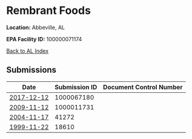 # Rembrant Foods

**Location:** Abbeville, AL

**EPA Facility ID:** 100000071174

[Back to AL Index](../../index.md)

## Submissions

| Date | Submission ID | Document Control Number |
|------|--------------|-------------------------|
| [2017-12-12](submissions/1000067180.md) | 1000067180 |  |
| [2009-11-12](submissions/1000011731.md) | 1000011731 |  |
| [2004-11-17](submissions/41272.md) | 41272 |  |
| [1999-11-22](submissions/18610.md) | 18610 |  |
